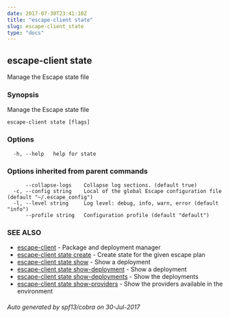 ```yaml
---
date: 2017-07-30T23:41:10Z
title: "escape-client state"
slug: escape-client_state
type: "docs"
---
```

## escape-client state

Manage the Escape state file

### Synopsis


Manage the Escape state file

```
escape-client state [flags]
```

### Options

```
  -h, --help   help for state
```

### Options inherited from parent commands

```
      --collapse-logs    Collapse log sections. (default true)
  -c, --config string    Local of the global Escape configuration file (default "~/.escape_config")
  -l, --level string     Log level: debug, info, warn, error (default "info")
      --profile string   Configuration profile (default "default")
```

### SEE ALSO
* [escape-client](../escape-client/)	 - Package and deployment manager
* [escape-client state create](../escape-client_state_create/)	 - Create state for the given escape plan
* [escape-client state show](../escape-client_state_show/)	 - Show a deployment
* [escape-client state show-deployment](../escape-client_state_show-deployment/)	 - Show a deployment
* [escape-client state show-deployments](../escape-client_state_show-deployments/)	 - Show the deployments
* [escape-client state show-providers](../escape-client_state_show-providers/)	 - Show the providers available in the environment

###### Auto generated by spf13/cobra on 30-Jul-2017
